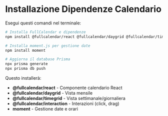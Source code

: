 # Installazione Dipendenze Calendario

Esegui questi comandi nel terminale:

```bash
# Installa FullCalendar e dipendenze
npm install @fullcalendar/react @fullcalendar/daygrid @fullcalendar/timegrid @fullcalendar/interaction

# Installa moment.js per gestione date
npm install moment

# Aggiorna il database Prisma
npx prisma generate
npx prisma db push
```

Questo installerà:
- **@fullcalendar/react** - Componente calendario React
- **@fullcalendar/daygrid** - Vista mensile
- **@fullcalendar/timegrid** - Vista settimanale/giornaliera  
- **@fullcalendar/interaction** - Interazioni (click, drag)
- **moment** - Gestione date e orari
